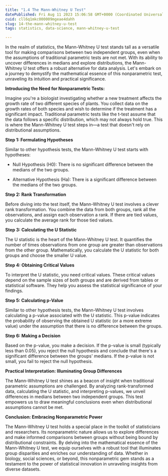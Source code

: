 ```yaml
---
title: "1.4 The Mann-Whitney U Test"
datePublished: Fri Aug 11 2023 15:06:58 GMT+0000 (Coordinated Universal Time)
cuid: cll6q1mkc000009mgeae4dahh
slug: 14-the-mann-whitney-u-test
tags: statistics, data-science, mann-whitney-u-test

---
```


In the realm of statistics, the Mann-Whitney U test stands tall as a versatile tool for making comparisons between two independent groups, even when the assumptions of traditional parametric tests are not met. With its ability to uncover differences in medians and explore distributions, the Mann-Whitney U test offers a robust alternative for data analysis. Let's embark on a journey to demystify the mathematical essence of this nonparametric test, unraveling its intuition and practical significance.

**Introducing the Need for Nonparametric Tests:**

Imagine you're a biologist investigating whether a new treatment affects the growth rate of two different species of plants. You collect data on the growth rates of both species and wish to determine if the treatment has a significant impact. Traditional parametric tests like the t-test assume that the data follows a specific distribution, which may not always hold true. This is where the Mann-Whitney U test steps in—a test that doesn't rely on distributional assumptions.

**Step 1: Formulating Hypotheses**

Similar to other hypothesis tests, the Mann-Whitney U test starts with hypotheses:

* Null Hypothesis (H0): There is no significant difference between the medians of the two groups.
    
* Alternative Hypothesis (Ha): There is a significant difference between the medians of the two groups.
    

**Step 2: Rank Transformation**

Before diving into the test itself, the Mann-Whitney U test involves a clever rank transformation. You combine the data from both groups, rank all the observations, and assign each observation a rank. If there are tied values, you calculate the average rank for those tied values.

**Step 3: Calculating the U Statistic**

The U statistic is the heart of the Mann-Whitney U test. It quantifies the number of times observations from one group are greater than observations from the other group. Mathematically, you calculate the U statistic for both groups and choose the smaller U value.

**Step 4: Obtaining Critical Values**

To interpret the U statistic, you need critical values. These critical values depend on the sample sizes of both groups and are derived from tables or statistical software. They help you assess the statistical significance of your findings.

**Step 5: Calculating p-Value**

Similar to other hypothesis tests, the Mann-Whitney U test involves calculating a p-value associated with the U statistic. This p-value indicates the probability of observing the obtained U statistic (or a more extreme value) under the assumption that there is no difference between the groups.

**Step 6: Making a Decision**

Based on the p-value, you make a decision. If the p-value is small (typically less than 0.05), you reject the null hypothesis and conclude that there's a significant difference between the groups' medians. If the p-value is not small, you fail to reject the null hypothesis.

**Practical Interpretation: Illuminating Group Differences**

The Mann-Whitney U test shines as a beacon of insight when traditional parametric assumptions are challenged. By analyzing rank-transformed data, calculating the U statistic, and interpreting p-values, we unveil differences in medians between two independent groups. This test empowers us to draw meaningful conclusions even when distributional assumptions cannot be met.

**Conclusion: Embracing Nonparametric Power**

The Mann-Whitney U test holds a special place in the toolkit of statisticians and researchers. Its nonparametric nature allows us to explore differences and make informed comparisons between groups without being bound by distributional constraints. By delving into the mathematical essence of the Mann-Whitney U test, we equip ourselves with a robust tool that illuminates group disparities and enriches our understanding of data. Whether in biology, social sciences, or beyond, this nonparametric gem stands as a testament to the power of statistical innovation in unraveling insights from diverse datasets.